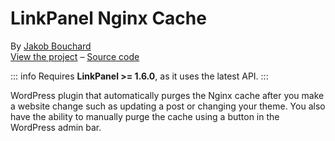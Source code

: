 # LinkPanel Nginx Cache

By [Jakob Bouchard](https://github.com/jakobbouchard/)  
[View the project](https://wordpress.org/plugins/linkpanel-nginx-cache/) – [Source code](https://github.com/jakobbouchard/linkpanel-nginx-cache)

::: info
Requires **LinkPanel >= 1.6.0**, as it uses the latest API.
:::

WordPress plugin that automatically purges the Nginx cache after you make a website change such as updating a post or changing your theme. You also have the ability to manually purge the cache using a button in the WordPress admin bar.
